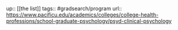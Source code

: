 ---
---
up:: [[the list]]
tags:: #gradsearch/program 
url:: https://www.pacificu.edu/academics/colleges/college-health-professions/school-graduate-psychology/psyd-clinical-psychology
